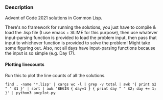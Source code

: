### Description
Advent of Code 2021 solutions in Common Lisp.

There's no framework for running the solutions, you just have to compile & load the .lisp file (I use emacs + SLIME for this purpose), then use whatever input-parsing function is provided to load the problem input, then pass that input to whichever function is provided to solve the problem! Might take some figuring out. Also, not all days have input-parsing functions because the input is so simple (e.g. Day 17).

#### Plotting linecounts
Run this to plot the line counts of all the solutions.

    find . -name '*.lisp' | xargs wc -l | grep -v total | awk '{ print $2 " " $1 }' | sort | awk 'BEGIN { day=1 } { print day " " $2; day += 1; }' | python3 aocplot.py
